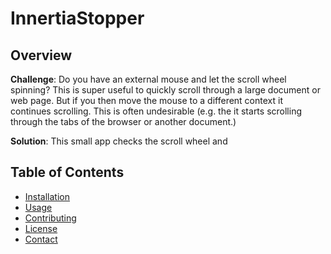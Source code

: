 

# InnertiaStopper

## Overview
**Challenge**: 
Do you have an external mouse and let the scroll wheel spinning? This is super useful to quickly scroll through a large document or web page. But if you then move the mouse to a different context it continues scrolling. This is often undesirable (e.g. the it starts scrolling through the tabs of the browser or another document.)

**Solution**: This small app checks the scroll wheel and 

## Table of Contents
- [Installation](#installation)
- [Usage](#usage)
- [Contributing](#contributing)
- [License](#license)
- [Contact](#contact)

<!--stackedit_data:
eyJoaXN0b3J5IjpbMTE2Mzg5MDE3NSwtMTc0MjEzMTU1XX0=
-->